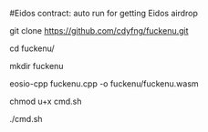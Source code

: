 #Eidos contract: auto run for getting Eidos airdrop

git clone https://github.com/cdyfng/fuckenu.git

cd fuckenu/

mkdir fuckenu 

eosio-cpp fuckenu.cpp -o fuckenu/fuckenu.wasm


chmod u+x cmd.sh

./cmd.sh
